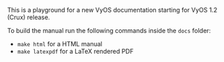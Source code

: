 This is a playground for a new VyOS documentation starting for VyOS 1.2 (Crux)
release.

To build the manual run the following commands inside the `docs` folder:

* `make html` for a HTML manual
* `make latexpdf` for a LaTeX rendered PDF
